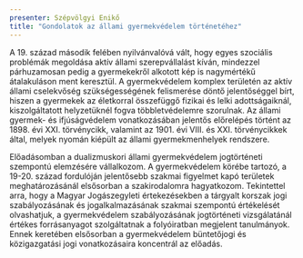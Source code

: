```yaml
---
presenter: Szépvölgyi Enikő
title: "Gondolatok az állami gyermekvédelem történetéhez"
---
```


A 19. század második felében nyilvánvalóvá vált, hogy egyes szociális problémák megoldása aktív állami szerepvállalást kíván, mindezzel párhuzamosan pedig a gyermekekről alkotott kép is nagymértékű átalakuláson ment keresztül. A gyermekvédelem komplex területén az aktív állami cselekvőség szükségességének felismerése döntő jelentőséggel bírt, hiszen a gyermekek az életkorral összefüggő fizikai és lelki adottságaiknál, kiszolgáltatott helyzetüknél fogva többletvédelemre szorulnak. Az állami gyermek- és ifjúságvédelem vonatkozásában jelentős előrelépés történt az 1898. évi XXI. törvénycikk, valamint az 1901. évi VIII. és XXI. törvénycikkek által, melyek nyomán kiépült az állami gyermekmenhelyek rendszere.

Előadásomban a dualizmuskori állami gyermekvédelem jogtörténeti szempontú elemzésére vállalkozom. A gyermekvédelem körébe tartozó, a 19-20. század fordulóján jelentősebb szakmai figyelmet kapó területek meghatározásánál elsősorban a szakirodalomra hagyatkozom. Tekintettel arra, hogy a Magyar Jogászegyleti értekezésekben a tárgyalt korszak jogi szabályozásának és jogalkalmazásának szakmai szempontú értékelését olvashatjuk, a gyermekvédelem szabályozásának jogtörténeti vizsgálatánál értékes forrásanyagot szolgáltatnak a folyóiratban megjelent tanulmányok. Ennek keretében elsősorban a gyermekvédelem büntetőjogi és közigazgatási jogi vonatkozásaira koncentrál az előadás.
